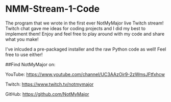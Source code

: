 # NMM-Stream-1-Code
The program that we wrote in the first ever NotMyMajor live Twitch stream! Twitch chat gave me ideas for coding projects and I did my best to implement them! Enjoy and feel free to play around with my code and share what you make!

I've inlcuded a pre-packaged installer and the raw Python code as well! Feel free to use either!

##Find NotMyMajor on:

YouTube: https://www.youtube.com/channel/UC3AAzOir9-2zWmsJFtfxhcw

Twitch: https://www.twitch.tv/notmymajor

GitHub: https://github.com/NotMyMajor
